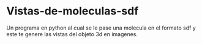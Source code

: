 # Vistas-de-moleculas-sdf
Un programa en python al cual se le pase una molecula en el formato sdf y este te genere las vistas del objeto 3d en imagenes.
